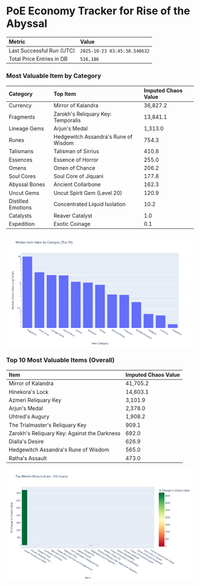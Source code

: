 # PoE Economy Tracker for Rise of the Abyssal

<!-- START_MAINTENANCE -->
| Metric | Value |
|:---|:---|
| Last Successful Run (UTC) | `2025-10-23 03:45:38.540632` |
| Total Price Entries in DB | `516,186` |

<!-- END_MAINTENANCE -->

<!-- START_DATAFRAME_DEBUG -->
<!-- END_DATAFRAME_DEBUG -->

<!-- START_CATEGORY_ANALYSIS -->
### Most Valuable Item by Category
| Category | Top Item | Imputed Chaos Value |
| :--- | :--- | :--- |
| Currency | Mirror of Kalandra | 36,827.2 |
| Fragments | Zarokh's Reliquary Key: Temporalis | 13,841.1 |
| Lineage Gems | Arjun's Medal | 1,313.0 |
| Runes | Hedgewitch Assandra's Rune of Wisdom | 754.3 |
| Talismans | Talisman of Sirrius | 410.8 |
| Essences | Essence of Horror | 255.0 |
| Omens | Omen of Chance | 206.2 |
| Soul Cores | Soul Core of Jiquani | 177.8 |
| Abyssal Bones | Ancient Collarbone | 162.3 |
| Uncut Gems | Uncut Spirit Gem (Level 20) | 120.9 |
| Distilled Emotions | Concentrated Liquid Isolation | 10.2 |
| Catalysts | Reaver Catalyst | 1.0 |
| Expedition | Exotic Coinage | 0.1 |


![Category Analysis Chart](charts/category_analysis.png)
<!-- END_ANALYSIS -->

<!-- START_ANALYSIS -->
### Top 10 Most Valuable Items (Overall)
| Item | Imputed Chaos Value |
| :--- | :--- |
| Mirror of Kalandra | 41,705.2 |
| Hinekora's Lock | 14,603.1 |
| Azmeri Reliquary Key | 3,101.9 |
| Arjun's Medal | 2,378.0 |
| Uhtred's Augury | 1,908.2 |
| The Trialmaster's Reliquary Key | 909.1 |
| Zarokh's Reliquary Key: Against the Darkness | 692.0 |
| Dialla's Desire | 626.9 |
| Hedgewitch Assandra's Rune of Wisdom | 565.0 |
| Ratha's Assault | 473.0 |


![Market Movers Chart](charts/market_movers.png)
<!-- END_ANALYSIS -->
